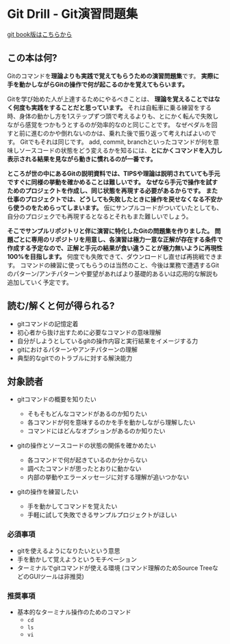 # Git Drill - Git演習問題集

[git book版はこちらから](https://imaizume.gitbook.io/git-drill/-LMR6DYjovjrTX3cyT6K/)

## この本は何?

Gitのコマンドを**理論よりも実践で覚えてもらうための演習問題集**です。
**実際に手を動かしながらGitの操作で何が起こるのかを覚えてもらいます。**

Gitを学び始めた人が上達するためにやるべきことは、 **理論を覚えることではなく何度も実践をすることだと思っています。**
それは自転車に乗る練習をする時、身体の動かし方を1ステップずつ頭で考えるよりも、とにかく転んで失敗しながら感覚をつかもうとするのが効率的なのと同じことです。
なぜペダルを回すと前に進むのかや倒れないのかは、乗れた後で振り返って考えればよいのです。
Gitでもそれは同じです。
add, commit, branchといったコマンドが何を意味しソースコードの状態をどう変えるかを知るには、**とにかくコマンドを入力し表示される結果を見ながら動きに慣れるのが一番です。**

**ところが世の中にあるGitの説明資料では、TIPSや理論は説明されていても手元ですぐに同様の挙動を確かめることは難しいです。**
**なぜなら手元で操作を試すためのプロジェクトを作成し、同じ状態を再現する必要があるからです。**
**また仕事のプロジェクトでは、どうしても失敗したときに操作を戻せなくなる不安から使うのをためらってしまいます。**
仮にサンプルコードがついていたとしても、自分のプロジェクでも再現するとなるとそれもまた難しいでしょう。

**そこでサンプルリポジトリと伴に演習に特化したGitの問題集を作りました。**
**問題ごとに専用のリポジトリを用意し、各演習は極力一意な正解が存在する条件で作成する予定なので、正解と手元の結果が食い違うことが極力無いように再現性100%を目指します。**
何度でも失敗できて、ダウンロードし直せば再挑戦できます。
コマンドの練習に使ってもらうのは当然のこと、今後は業務で遭遇するGitのパターン/アンチパターンや要望があればより基礎的あるいは応用的な解説も追加していく予定です。

## 読む/解くと何が得られる?

- gitコマンドの記憶定着
- 初心者から抜け出すために必要なコマンドの意味理解
- 自分がしようとしているgitの操作内容と実行結果をイメージする力
- gitにおけるパターンやアンチパターンの理解
- 典型的なgitでのトラブルに対する解決能力

## 対象読者

- gitコマンドの概要を知りたい

  - そもそもどんなコマンドがあるのか知りたい
  - 各コマンドが何を意味するのかを手を動かしながら理解したい
  - コマンドにはどんなオプションがあるのか知りたい

- gitの操作とソースコードの状態の関係を確かめたい

  - 各コマンドで何が起きているのか分からない
  - 調べたコマンドが思ったとおりに動かない
  - 内部の挙動やエラーメッセージに対する理解が追いつかない

- gitの操作を練習したい

  - 手を動かしてコマンドを覚えたい
  - 手軽に試して失敗できるサンプルプロジェクトがほしい

### 必須事項

- gitを使えるようになりたいという意思
- 手を動かして覚えようというモチベーション
- ターミナルでgitコマンドが使える環境 (コマンド理解のためSource TreeなどのGUIツールは非推奨)

### 推奨事項

- 基本的なターミナル操作のためのコマンド
  - `cd`
  - `ls`
  - `vi`

